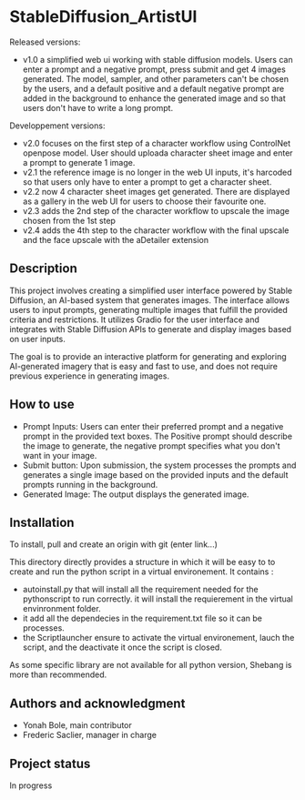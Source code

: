 # StableDiffusion_ArtistUI

Released versions: 
* v1.0 a simplified web ui working with stable diffusion models. Users can enter a prompt and a negative prompt, press submit and get 4 images generated. The model, sampler, and other parameters can't be chosen by the users, and a default positive and a default negative prompt are added in the background to enhance the generated image and so that users don't have to write a long prompt.

Developpement versions:
* v2.0 focuses on the first step of a character workflow using ControlNet openpose model. User should uploada character sheet image and enter a prompt to generate 1 image.
* v2.1 the reference image is no longer in the web UI inputs, it's harcoded so that users only have to enter a prompt to get a character sheet.
* v2.2 now 4 character sheet images get generated. There are displayed as a gallery in the web UI for users to choose their favourite one.
* v2.3 adds the 2nd step of the character workflow to upscale the image chosen from the 1st step
* v2.4 adds the 4th step to the character workflow with the final upscale and the face upscale with the aDetailer extension

## Description
This project involves creating a simplified user interface powered by Stable Diffusion, an AI-based system that generates images. The interface allows users to input prompts, generating multiple images that fulfill the provided criteria and restrictions. It utilizes Gradio for the user interface and integrates with Stable Diffusion APIs to generate and display images based on user inputs. 

The goal is to provide an interactive platform for generating and exploring AI-generated imagery that is easy and fast to use, and does not require previous experience in generating images.

## How to use
* Prompt Inputs: Users can enter their preferred prompt and a negative prompt in the provided text boxes. The Positive prompt should describe the image to generate, the negative prompt specifies what you don't want in your image.
* Submit button: Upon submission, the system processes the prompts and generates a single image based on the provided inputs and the default prompts running in the background.
* Generated Image: The output displays the generated image.

## Installation
To install, pull and create an origin with git (enter link...)

This directory directly provides a structure in which it will be easy to to create and run the python script in a virtual environement. It contains :
* autoinstall.py that will install all the requirement needed for the pythonscript to run correctly.
it will install the requierement in the virtual envinronment folder.
* it add all the dependecies in the requirement.txt file so it can be processes.
* the Scriptlauncher ensure to activate the virtual environement, lauch the script, and the deactivate it once the script is closed.

As some specific library are not available for all python version, Shebang is more than recommended.

## Authors and acknowledgment
* Yonah Bole, main contributor
* Frederic Saclier, manager in charge

## Project status
In progress
